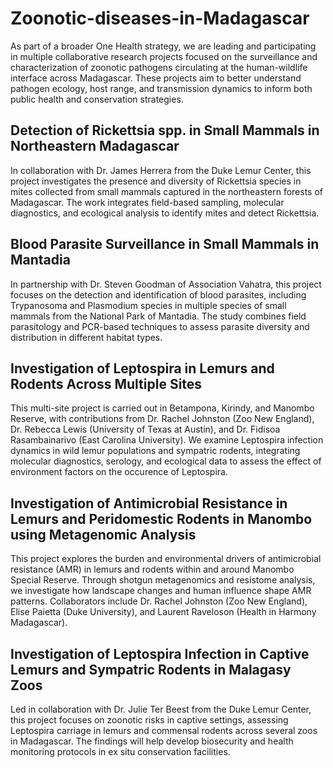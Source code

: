 
# Zoonotic-diseases-in-Madagascar
As part of a broader One Health strategy, we are leading and participating in multiple collaborative research projects focused on the surveillance and characterization of zoonotic pathogens circulating at the human-wildlife interface across Madagascar. These projects aim to better understand pathogen ecology, host range, and transmission dynamics to inform both public health and conservation strategies.

## Detection of Rickettsia spp. in Small Mammals in Northeastern Madagascar
In collaboration with Dr. James Herrera from the Duke Lemur Center, this project investigates the presence and diversity of Rickettsia species in mites collected from small mammals captured in the northeastern forests of Madagascar. The work integrates field-based sampling, molecular diagnostics, and ecological analysis to identify mites and detect Rickettsia.

## Blood Parasite Surveillance in Small Mammals in Mantadia
In partnership with Dr. Steven Goodman of Association Vahatra, this project focuses on the detection and identification of blood parasites, including Trypanosoma and Plasmodium species in multiple species of small mammals from the National Park of Mantadia. The study combines field parasitology and PCR-based techniques to assess parasite diversity and distribution in different habitat types.

## Investigation of Leptospira in Lemurs and Rodents Across Multiple Sites
This multi-site project is carried out in Betampona, Kirindy, and Manombo Reserve, with contributions from Dr. Rachel Johnston (Zoo New England), Dr. Rebecca Lewis (University of Texas at Austin), and Dr. Fidisoa Rasambainarivo (East Carolina University). We examine Leptospira infection dynamics in wild lemur populations and sympatric rodents, integrating molecular diagnostics, serology, and ecological data to assess the effect of environment factors on the occurence of Leptospira.

## Investigation of Antimicrobial Resistance in Lemurs and Peridomestic Rodents in Manombo using Metagenomic Analysis
This project explores the burden and environmental drivers of antimicrobial resistance (AMR) in lemurs and rodents within and around Manombo Special Reserve. Through shotgun metagenomics and resistome analysis, we investigate how landscape changes and human influence shape AMR patterns. Collaborators include Dr. Rachel Johnston (Zoo New England), Elise Paietta (Duke University), and Laurent Raveloson (Health in Harmony Madagascar).

## Investigation of Leptospira Infection in Captive Lemurs and Sympatric Rodents in Malagasy Zoos
Led in collaboration with Dr. Julie Ter Beest from the Duke Lemur Center, this project focuses on zoonotic risks in captive settings, assessing Leptospira carriage in lemurs and commensal rodents across several zoos in Madagascar. The findings will help develop biosecurity and health monitoring protocols in ex situ conservation facilities.

